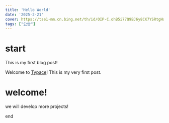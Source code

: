 ```yaml
---
title: 'Hello World' 
date: '2025-2-21'
cover: https://tse1-mm.cn.bing.net/th/id/OIP-C.ohB5i77Q9BJ6y8CK7YSRtgHaEK?dpr=2&pid=ImgDetMain
tags: ["公告"]
---
```

# start

This is my first blog post!

Welcome to [Typace](https://github.com/terryzhangxr/typace-i)! This is my very first post. 

# welcome!

we will develop more projects!

end
